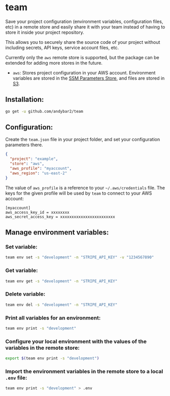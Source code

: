 # team

Save your project configuration (environment variables, configuration files, etc) in a remote store and easily share it with your team instead of having to store it inside your project repository.

This allows you to securely share the source code of your project without including secrets, API keys, service account files, etc.

Currently only the `aws` remote store is supported, but the package can be extended for adding more stores in the future.

- `aws`: Stores project configuration in your AWS account. Environment variables are stored in the [SSM Parameters Store](https://docs.aws.amazon.com/es_es/systems-manager/latest/userguide/systems-manager-paramstore.html), and files are stored in [S3](https://docs.aws.amazon.com/s3/index.html).

## Installation:

```bash
go get -u github.com/andybar2/team
```

## Configuration:

Create the `team.json` file in your project folder, and set your configuration parameters there.

```json
{
  "project": "example",
  "store": "aws",
  "aws_profile": "myaccount",
  "aws_region": "us-east-2"
}
```

The value of `aws_profile` is a reference to your `~/.aws/credentials` file. The keys for the given profile will be used by `team` to connect to your AWS account:

```
[myaccount]
aws_access_key_id = xxxxxxxx
aws_secret_access_key = xxxxxxxxxxxxxxxxxxxxxxxx
```

## Manage environment variables:

### Set variable:

```bash
team env set -s "development" -n "STRIPE_API_KEY" -v "1234567890"
```

### Get variable:

```bash
team env get -s "development" -n "STRIPE_API_KEY"
```

### Delete variable:

```bash
team env del -s "development" -n "STRIPE_API_KEY"
```

### Print all variables for an environment:

```bash
team env print -s "development"
```

### Configure your local environment with the values of the variables in the remote store:

```bash
export $(team env print -s "development")
```

### Import the environment variables in the remote store to a local `.env` file:

```bash
team env print -s "development" > .env
```
